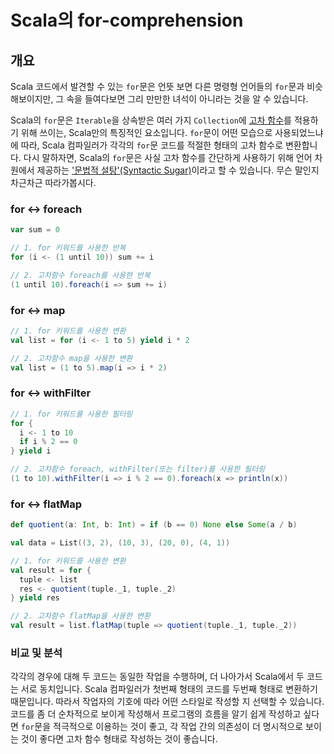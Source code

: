 # Scala의 for-comprehension

## 개요
Scala 코드에서 발견할 수 있는 `for`문은 언뜻 보면 다른 명령형 언어들의 `for`문과 비슷해보이지만, 그 속을 들여다보면 그리 만만한 녀석이 아니라는 것을 알 수 있습니다. 

Scala의 `for`문은 `Iterable`을 상속받은 여러 가지 `Collection`에 [고차 함수](https://ko.wikipedia.org/wiki/%EA%B3%A0%EC%B0%A8_%ED%95%A8%EC%88%98)를 적용하기 위해 쓰이는, Scala만의 특징적인 요소입니다. `for`문이 어떤 모습으로 사용되었느냐에 따라, Scala 컴파일러가 각각의 `for`문 코드를 적절한 형태의 고차 함수로 변환합니다. 다시 말하자면, Scala의 `for`문은 사실 고차 함수를 간단하게 사용하기 위해 언어 차원에서 제공하는 ['문법적 설탕'(Syntactic Sugar)](https://hjaem.info/articles/kr_2008_1)이라고 할 수 있습니다. 무슨 말인지 차근차근 따라가봅시다.

### for <-> foreach
```scala
var sum = 0

// 1. for 키워드를 사용한 반복
for (i <- (1 until 10)) sum += i

// 2. 고차함수 foreach를 사용한 반복
(1 until 10).foreach(i => sum += i)
```

### for <-> map
```scala
// 1. for 키워드를 사용한 변환
val list = for (i <- 1 to 5) yield i * 2

// 2. 고차함수 map을 사용한 변환
val list = (1 to 5).map(i => i * 2)
```

### for <-> withFilter
```scala
// 1. for 키워드를 사용한 필터링
for {
  i <- 1 to 10
  if i % 2 == 0
} yield i

// 2. 고차함수 foreach, withFilter(또는 filter)를 사용한 필터링
(1 to 10).withFilter(i => i % 2 == 0).foreach(x => println(x))
```

### for <-> flatMap
```scala
def quotient(a: Int, b: Int) = if (b == 0) None else Some(a / b)

val data = List((3, 2), (10, 3), (20, 0), (4, 1))

// 1. for 키워드를 사용한 변환
val result = for {
  tuple <- list
  res <- quotient(tuple._1, tuple._2)
} yield res

// 2. 고차함수 flatMap을 사용한 변환
val result = list.flatMap(tuple => quotient(tuple._1, tuple._2))
```

### 비교 및 분석
각각의 경우에 대해 두 코드는 동일한 작업을 수행하며, 더 나아가서 Scala에서 두 코드는 서로 동치입니다. Scala 컴파일러가 첫번째 형태의 코드를 두번째 형태로 변환하기 때문입니다. 따라서 작업자의 기호에 따라 어떤 스타일로 작성할 지 선택할 수 있습니다. 코드를 좀 더 순차적으로 보이게 작성해서 프로그램의 흐름을 알기 쉽게 작성하고 싶다면 `for`문을 적극적으로 이용하는 것이 좋고, 각 작업 간의 의존성이 더 명시적으로 보이는 것이 좋다면 고차 함수 형태로 작성하는 것이 좋습니다.